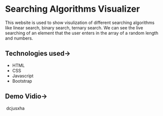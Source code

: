 # Searching Algorithms Visualizer

This website is used to show visulization of different searching algorithms like linear search, binary search, ternary search. We can see the live searching of an element that the user enters in the array of a random length and numbers.

## Technologies used->
- HTML
- CSS
- Javascript
- Bootstrap

## Demo Vidio->
![]()
dcjusxha
